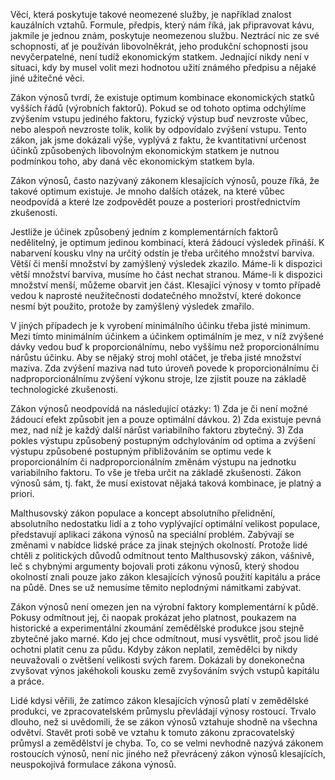 Věcí, která poskytuje takové neomezené služby, je například znalost kauzálních vztahů. Formule, předpis, který nám říká, jak připravovat kávu, jakmile je jednou znám, poskytuje neomezenou službu. Neztrácí nic ze své schopnosti, ať je používán libovolněkrát, jeho produkční schopnosti jsou nevyčerpatelné, není tudíž ekonomickým statkem. Jednající nikdy není v situaci, kdy by musel volit mezi hodnotou užití známého předpisu a nějaké jiné užitečné věci.

Zákon výnosů tvrdí, že existuje optimum kombinace ekonomických statků vyšších řádů (výrobních faktorů). Pokud se od tohoto optima odchýlíme zvýšením vstupu jediného faktoru, fyzický výstup buď nevzroste vůbec, nebo alespoň nevzroste tolik, kolik by odpovídalo zvýšení vstupu. Tento zákon, jak jsme dokázali výše, vyplývá z faktu, že kvantitativní určenost účinků způsobených libovolným ekonomickým statkem je nutnou podmínkou toho, aby daná věc ekonomickým statkem byla.

Zákon výnosů, často nazývaný zákonem klesajících výnosů, pouze říká, že takové optimum existuje. Je mnoho dalších otázek, na které vůbec neodpovídá a které lze zodpovědět pouze a posteriori prostřednictvím zkušenosti.

Jestliže je účinek způsobený jedním z komplementárních faktorů nedělitelný, je optimum jedinou kombinací, která žádoucí výsledek přináší. K nabarvení kousku vlny na určitý odstín je třeba určitého množství barviva. Větší či menší množství by zamýšlený výsledek zkazilo. Máme-li k dispozici větší množství barviva, musíme ho část nechat stranou. Máme-li k dispozici množství menší, můžeme obarvit jen část. Klesající výnosy v tomto případě vedou k naprosté neužitečnosti dodatečného množství, které dokonce nesmí být použito, protože by zamýšlený výsledek zmařilo.

V jiných případech je k vyrobení minimálního účinku třeba jisté minimum. Mezi tímto minimálním účinkem a účinkem optimálním je mez, v níž zvýšené dávky vedou buď k proporcionálnímu, nebo vyššímu než proporcionálnímu nárůstu účinku. Aby se nějaký stroj mohl otáčet, je třeba jisté množství maziva. Zda zvýšení maziva nad tuto úroveň povede k proporcionálnímu či nadproporcionálnímu zvýšení výkonu stroje, lze zjistit pouze na základě technologické zkušenosti.

Zákon výnosů neodpovídá na následující otázky: 1) Zda je či není možné žádoucí efekt způsobit jen a pouze optimální dávkou. 2) Zda existuje pevná mez, nad níž je každý další nárůst variabilního faktoru zbytečný. 3) Zda pokles výstupu způsobený postupným odchylováním od optima a zvýšení výstupu způsobené postupným přibližováním se optimu vede k proporcionálním či nadproporcionálním změnám výstupu na jednotku variabilního faktoru. To vše je třeba určit na základě zkušenosti. Zákon výnosů sám, tj. fakt, že musí existovat nějaká taková kombinace, je platný a priori.

Malthusovský zákon populace a koncept absolutního přelidnění, absolutního nedostatku lidí a z toho vyplývající optimální velikost populace, představují aplikaci zákona výnosů na speciální problém. Zabývají se změnami v nabídce lidské práce za jinak stejných okolností. Protože lidé chtěli z politických důvodů odmítnout tento Malthusovský zákon, vášnivě, leč s chybnými argumenty bojovali proti zákonu výnosů, který shodou okolností znali pouze jako zákon klesajících výnosů použití kapitálu a práce na půdě. Dnes se už nemusíme těmito neplodnými námitkami zabývat.

Zákon výnosů není omezen jen na výrobní faktory komplementární k půdě. Pokusy odmítnout jej, či naopak prokázat jeho platnost, poukazem na historické a experimentální zkoumání zemědělské produkce jsou stejně zbytečné jako marné. Kdo jej chce odmítnout, musí vysvětlit, proč jsou lidé ochotni platit cenu za půdu. Kdyby zákon neplatil, zemědělci by nikdy neuvažovali o zvětšení velikosti svých farem. Dokázali by donekonečna zvyšovat výnos jakéhokoli kousku země zvyšováním svých vstupů kapitálu a práce.

Lidé kdysi věřili, že zatímco zákon klesajících výnosů platí v zemědělské produkci, ve zpracovatelském průmyslu převládají výnosy rostoucí. Trvalo dlouho, než si uvědomili, že se zákon výnosů vztahuje shodně na všechna odvětví. Stavět proti sobě ve vztahu k tomuto zákonu zpracovatelský průmysl a zemědělství je chyba. To, co se velmi nevhodně nazývá zákonem rostoucích výnosů, není nic jiného než převrácený zákon výnosů klesajících, neuspokojivá formulace zákona výnosů.